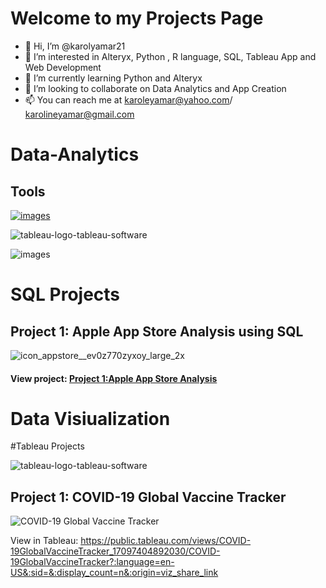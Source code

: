 # Welcome to my Projects Page

- 👋 Hi, I’m @karolyamar21
- 👀 I’m interested in Alteryx, Python , R language, SQL, Tableau App and Web Development
- 🌱 I’m currently learning Python and Alteryx
- 💞️ I’m looking to collaborate on Data Analytics and App Creation
- 📫 You can reach me at karoleyamar@yahoo.com/ karolineyamar@gmail.com

<!---
karolyamar21/karolyamar21 is a ✨ special ✨ repository because its `README.md` (this file) appears on your GitHub profile.
You can click the Preview link to take a look at your changes.
--->

# Data-Analytics

## Tools

[![images](https://github.com/karolyamar21/karolyamar21/assets/137465006/bbc2206b-3b42-4cca-b8c5-b707e92999a4)](https://github.com/karolyamar21#sql-projects)

![tableau-logo-tableau-software](https://github.com/karolyamar21/karolyamar21/assets/137465006/2c2a4f91-1db7-4f1e-97b7-7f1d1f868bff)




![images](https://github.com/karolyamar21/karolyamar21/assets/137465006/e84df196-b32d-49d0-9788-7e0da27fb3ed)


# SQL Projects 

## Project 1: Apple App Store Analysis using SQL

![icon_appstore__ev0z770zyxoy_large_2x](https://github.com/karolyamar21/karolyamar21/assets/137465006/8e04d80e-6b1f-433d-8094-3d0e62e63e6c)


#### View project: [Project 1:Apple App Store Analysis](https://karolyamar21.github.io/Project-1-Apple-App-Store-Analysis-using-SQL/)



# Data Visiualization

#Tableau Projects

![tableau-logo-tableau-software](https://github.com/karolyamar21/karolyamar21/assets/137465006/9d80aaf1-8f0c-4c03-abe7-c3e3942a8e09)


## Project 1: COVID-19 Global Vaccine Tracker


![COVID-19 Global Vaccine Tracker](https://github.com/karolyamar21/karolyamar21/assets/137465006/ec1dec76-9956-4a6c-acd7-852c1fea7eef)


View in Tableau: https://public.tableau.com/views/COVID-19GlobalVaccineTracker_17097404892030/COVID-19GlobalVaccineTracker?:language=en-US&:sid=&:display_count=n&:origin=viz_share_link


